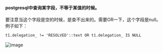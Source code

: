 #### postgresql中查询某字段，不等于某值的时候。

要注意当这个字段是空的时候，是查不出来的。需要OR一下，这个字段是null。例子如下：

```xml
t1.delegation_ != 'RESOLVED'::text OR t1.delegation_ IS NULL
```

![image](https://user-images.githubusercontent.com/97614802/200223054-12774569-d997-41c1-a3d1-57a52d24a8a5.png)
